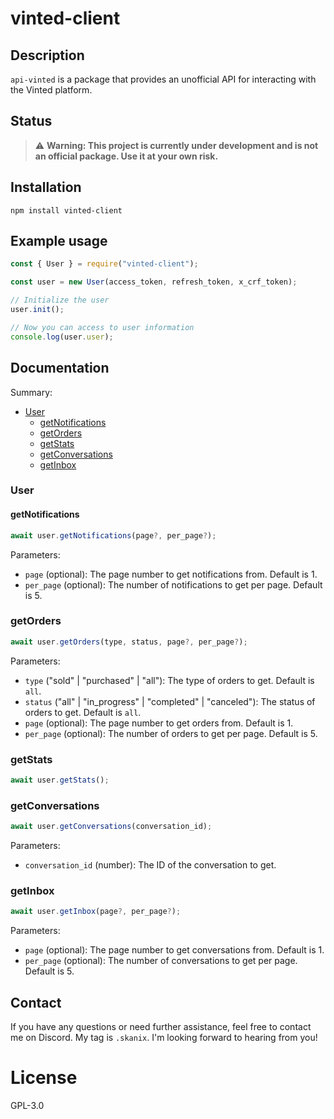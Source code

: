 # vinted-client

## Description

`api-vinted` is a package that provides an unofficial API for interacting with the Vinted platform.

## Status

> ⚠️ **Warning: This project is currently under development and is not an official package. Use it at your own risk.**

## Installation

```
npm install vinted-client
```

## Example usage

```javascript
const { User } = require("vinted-client");

const user = new User(access_token, refresh_token, x_crf_token);

// Initialize the user
user.init();

// Now you can access to user information
console.log(user.user);
```

## Documentation

Summary:

- [User](#user)
  - [getNotifications](#getnotifications)
  - [getOrders](#getorders)
  - [getStats](#getstats)
  - [getConversations](#getconversations)
  - [getInbox](#getinbox)

### User

#### getNotifications

```javascript
await user.getNotifications(page?, per_page?);
```

Parameters:

- `page` (optional): The page number to get notifications from. Default is 1.
- `per_page` (optional): The number of notifications to get per page. Default is 5.

### getOrders

```javascript
await user.getOrders(type, status, page?, per_page?);
```

Parameters:

- `type` ("sold" | "purchased" | "all"): The type of orders to get. Default is `all`.
- `status` ("all" | "in_progress" | "completed" | "canceled"): The status of orders to get. Default is `all`.
- `page` (optional): The page number to get orders from. Default is 1.
- `per_page` (optional): The number of orders to get per page. Default is 5.

### getStats

```javascript
await user.getStats();
```

### getConversations

```javascript
await user.getConversations(conversation_id);
```

Parameters:

- `conversation_id` (number): The ID of the conversation to get.

### getInbox

```javascript
await user.getInbox(page?, per_page?);
```

Parameters:

- `page` (optional): The page number to get conversations from. Default is 1.
- `per_page` (optional): The number of conversations to get per page. Default is 5.

## Contact

If you have any questions or need further assistance, feel free to contact me on Discord. My tag is `.skanix`. I'm looking forward to hearing from you!

# License

GPL-3.0
